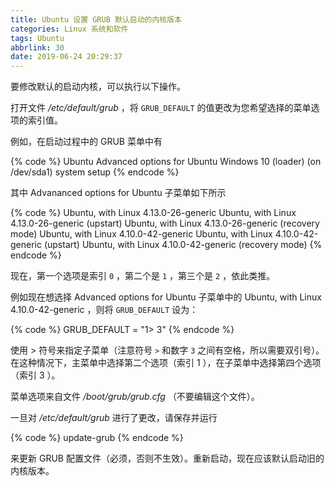 ```yaml
---
title: Ubuntu 设置 GRUB 默认启动的内核版本
categories: Linux 系统和软件
tags: Ubuntu
abbrlink: 30
date: 2019-06-24 20:29:37
---
```

要修改默认的启动内核，可以执行以下操作。

打开文件 */etc/default/grub* ，将 `GRUB_DEFAULT` 的值更改为您希望选择的菜单选项的索引值。

例如，在启动过程中的 GRUB 菜单中有

{% code %}
Ubuntu
Advanced options for Ubuntu
Windows 10 (loader) (on /dev/sda1)
system setup
{% endcode %}

其中 Advananced options for Ubuntu 子菜单如下所示

{% code %}
Ubuntu, with Linux 4.13.0-26-generic
Ubuntu, with Linux 4.13.0-26-generic (upstart)
Ubuntu, with Linux 4.13.0-26-generic (recovery mode)
Ubuntu, with Linux 4.10.0-42-generic
Ubuntu, with Linux 4.10.0-42-generic (upstart)
Ubuntu, with Linux 4.10.0-42-generic (recovery mode)
{% endcode %}

现在，第一个选项是索引 `0` ，第二个是 `1` ，第三个是 `2` ，依此类推。

例如现在想选择 Advanced options for Ubuntu 子菜单中的 Ubuntu, with Linux 4.10.0-42-generic ，则将 `GRUB_DEFAULT` 设为：

{% code %}
GRUB_DEFAULT = "1> 3"
{% endcode %}

使用 > 符号来指定子菜单（注意符号 `>` 和数字 `3` 之间有空格，所以需要双引号）。在这种情况下，主菜单中选择第二个选项（索引 1 ），在子菜单中选择第四个选项（索引 3 ）。

菜单选项来自文件 */boot/grub/grub.cfg* （不要编辑这个文件）。

一旦对 */etc/default/grub* 进行了更改，请保存并运行

{% code %}
update-grub
{% endcode %}

来更新 GRUB 配置文件（必须，否则不生效）。重新启动，现在应该默认启动旧的内核版本。
